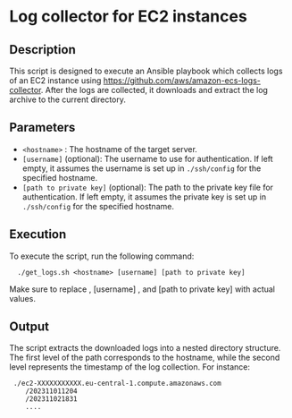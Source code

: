 # Log collector for EC2 instances

## Description 
 
This script is designed to execute an Ansible playbook which collects logs of an EC2 instance using
https://github.com/aws/amazon-ecs-logs-collector. After the logs are collected, it downloads and extract the log archive 
to the current directory.

## Parameters
-  `<hostname>` : The hostname of the target server. 
-  `[username]`  (optional): The username to use for authentication. 
   If left empty, it assumes the username is set up in `./ssh/config` for the specified hostname. 
-  `[path to private key]`  (optional): The path to the private key file for authentication. 
   If left empty, it assumes the private key is set up in `./ssh/config` for the specified hostname.

## Execution 
 
To execute the script, run the following command:
```
  ./get_logs.sh <hostname> [username] [path to private key]
```

Make sure to replace  <hostname> ,  [username] , and  [path to private key]  with actual values.


## Output 

The script extracts the downloaded logs into a nested directory structure. The first level of the path corresponds to the hostname, while the second level represents the timestamp of the log collection.
For instance:
```
 ./ec2-XXXXXXXXXXX.eu-central-1.compute.amazonaws.com
    /202311011204
    /202311021831
    ....
```
